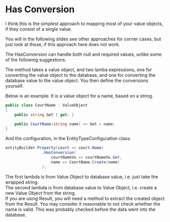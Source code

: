# Has Conversion

I think this is the simplest approach to mapping most of your value objects, if they consist of a single value.

You will in the following slides see other approaches for corner cases, but just look at those, if this approach here does not work.

The HasConversion can handle both null and required values, unlike some of the following suggestions.

The method takes a value object, and two lamba expressions, one for converting the value object to the database, and one for converting the database value to the value object.
You then define the conversions yourself.

Below is an example. It is a value object for a name, based on a string.

```csharp
public class CourtName : ValueObject
{
    public string Get { get; }

    public CourtName(string name) => Get = name;
}

```

And the configuration, in the EntityTypeConfiguration class:

```csharp
entityBuilder.Property(court => court.Name)
                .HasConversion(
                    courtNameVo => courtNameVo.Get,
                    name => CourtName.Create(name)
                );
```

The first lambda is from Value Object to database value, i.e. just take the wrapped string.\
The second lambda is from database value to Value Object, i.e. create a new Value Object from the string.\
If you are using Result, you will need a method to extract the created object from the Result. 
You may consider it reasonable to not check whether the name is valid. This was probably checked before the data went into the database.

